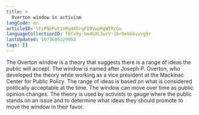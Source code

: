 ```yaml
---
title: >
  Overton window in activism
langCode: en
articleID: lFzPNePwt1oRq4KErgFD9VwpRgWTRcGu
languageCollectionID: f8Cv9y-Gm4GXL3wrV-ibrDebGGvvvg0r
lastUpdated: 1673685329952
tags: []
---
```


The Overton window is a theory that suggests there is a range of ideas the public will accept. The window is named after Joseph P. Overton, who developed the theory while working as a vice president at the Mackinac Center for Public Policy. The range of ideas is based on what is considered politically acceptable at the time. The window can move over time as public opinion changes. The theory is used by activists to gauge where the public stands on an issue and to determine what ideas they should promote to move the window in their favor.
